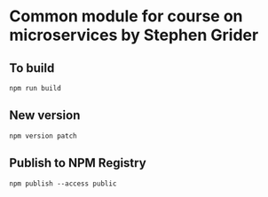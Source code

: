 # Common module for course on microservices by Stephen Grider

## To build

```console
npm run build
```

## New version

```console
npm version patch
```

## Publish to NPM Registry

```console
npm publish --access public
```
